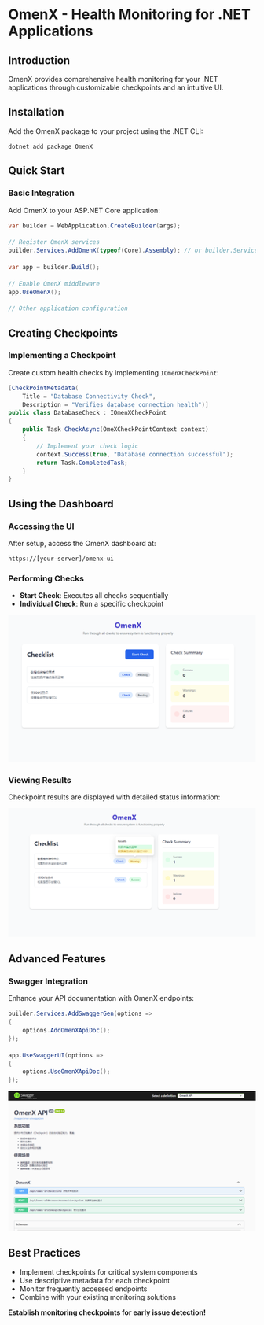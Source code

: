 ﻿# OmenX - Health Monitoring for .NET Applications

## Introduction
OmenX provides comprehensive health monitoring for your .NET applications through customizable checkpoints and an intuitive UI.

## Installation
Add the OmenX package to your project using the .NET CLI:

```shell
dotnet add package OmenX
```

## Quick Start

### Basic Integration
Add OmenX to your ASP.NET Core application:

```cs
var builder = WebApplication.CreateBuilder(args);

// Register OmenX services
builder.Services.AddOmenX(typeof(Core).Assembly); // or builder.Services.AddOmenX();

var app = builder.Build();

// Enable OmenX middleware
app.UseOmenX();

// Other application configuration
```

## Creating Checkpoints

### Implementing a Checkpoint
Create custom health checks by implementing `IOmenXCheckPoint`:

```cs
[CheckPointMetadata(
    Title = "Database Connectivity Check", 
    Description = "Verifies database connection health")]
public class DatabaseCheck : IOmenXCheckPoint
{
    public Task CheckAsync(OmeXCheckPointContext context)
    {
        // Implement your check logic
        context.Success(true, "Database connection successful");
        return Task.CompletedTask;
    }
}
```

## Using the Dashboard

### Accessing the UI
After setup, access the OmenX dashboard at:
```
https://[your-server]/omenx-ui
```

### Performing Checks
- **Start Check**: Executes all checks sequentially
- **Individual Check**: Run a specific checkpoint

![OmenX Dashboard](omenx-1.png "OmenX Dashboard Interface")

### Viewing Results
Checkpoint results are displayed with detailed status information:

![Check Results](image.png "OmenX Check Results")

## Advanced Features

### Swagger Integration
Enhance your API documentation with OmenX endpoints:

```cs
builder.Services.AddSwaggerGen(options =>
{
    options.AddOmenXApiDoc();
});

app.UseSwaggerUI(options =>
{
    options.UseOmenXApiDoc();
});
```

![Swagger Integration](image-1.png "OmenX in Swagger UI")

## Best Practices
- Implement checkpoints for critical system components
- Use descriptive metadata for each checkpoint
- Monitor frequently accessed endpoints
- Combine with your existing monitoring solutions


**Establish monitoring checkpoints for early issue detection!**
